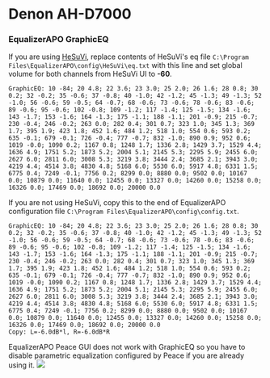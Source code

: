 # Denon AH-D7000
### EqualizerAPO GraphicEQ
If you are using [HeSuVi](https://sourceforge.net/projects/hesuvi/), replace contents of HeSuVi's eq file `C:\Program Files\EqualizerAPO\config\HeSuVi\eq.txt` with this line and set global volume for both channels from HeSuVi UI to **-60**.
```
GraphicEQ: 10 -84; 20 4.8; 22 3.6; 23 3.0; 25 2.0; 26 1.6; 28 0.8; 30 0.2; 32 -0.2; 35 -0.6; 37 -0.8; 40 -1.0; 42 -1.2; 45 -1.3; 49 -1.3; 52 -1.0; 56 -0.6; 59 -0.5; 64 -0.7; 68 -0.6; 73 -0.6; 78 -0.6; 83 -0.6; 89 -0.6; 95 -0.6; 102 -0.8; 109 -1.2; 117 -1.4; 125 -1.5; 134 -1.6; 143 -1.7; 153 -1.6; 164 -1.3; 175 -1.1; 188 -1.1; 201 -0.9; 215 -0.7; 230 -0.4; 246 -0.2; 263 0.0; 282 0.4; 301 0.7; 323 1.0; 345 1.3; 369 1.7; 395 1.9; 423 1.8; 452 1.6; 484 1.2; 518 1.0; 554 0.6; 593 0.2; 635 -0.1; 679 -0.1; 726 -0.4; 777 -0.7; 832 -1.0; 890 0.9; 952 0.6; 1019 -0.0; 1090 0.2; 1167 0.8; 1248 1.7; 1336 2.8; 1429 3.7; 1529 4.4; 1636 4.9; 1751 5.2; 1873 5.2; 2004 5.1; 2145 5.3; 2295 5.9; 2455 6.0; 2627 6.0; 2811 6.0; 3008 5.3; 3219 3.8; 3444 2.4; 3685 2.1; 3943 3.0; 4219 4.4; 4514 3.8; 4830 4.8; 5168 6.0; 5530 6.0; 5917 4.8; 6331 1.5; 6775 0.4; 7249 -0.1; 7756 0.2; 8299 0.0; 8880 0.0; 9502 0.0; 10167 0.0; 10879 0.0; 11640 0.0; 12455 0.0; 13327 0.0; 14260 0.0; 15258 0.0; 16326 0.0; 17469 0.0; 18692 0.0; 20000 0.0
```
If you are not using HeSuVi, copy this to the end of EqualizerAPO configuration file `C:\Program Files\EqualizerAPO\config\config.txt`.
```
GraphicEQ: 10 -84; 20 4.8; 22 3.6; 23 3.0; 25 2.0; 26 1.6; 28 0.8; 30 0.2; 32 -0.2; 35 -0.6; 37 -0.8; 40 -1.0; 42 -1.2; 45 -1.3; 49 -1.3; 52 -1.0; 56 -0.6; 59 -0.5; 64 -0.7; 68 -0.6; 73 -0.6; 78 -0.6; 83 -0.6; 89 -0.6; 95 -0.6; 102 -0.8; 109 -1.2; 117 -1.4; 125 -1.5; 134 -1.6; 143 -1.7; 153 -1.6; 164 -1.3; 175 -1.1; 188 -1.1; 201 -0.9; 215 -0.7; 230 -0.4; 246 -0.2; 263 0.0; 282 0.4; 301 0.7; 323 1.0; 345 1.3; 369 1.7; 395 1.9; 423 1.8; 452 1.6; 484 1.2; 518 1.0; 554 0.6; 593 0.2; 635 -0.1; 679 -0.1; 726 -0.4; 777 -0.7; 832 -1.0; 890 0.9; 952 0.6; 1019 -0.0; 1090 0.2; 1167 0.8; 1248 1.7; 1336 2.8; 1429 3.7; 1529 4.4; 1636 4.9; 1751 5.2; 1873 5.2; 2004 5.1; 2145 5.3; 2295 5.9; 2455 6.0; 2627 6.0; 2811 6.0; 3008 5.3; 3219 3.8; 3444 2.4; 3685 2.1; 3943 3.0; 4219 4.4; 4514 3.8; 4830 4.8; 5168 6.0; 5530 6.0; 5917 4.8; 6331 1.5; 6775 0.4; 7249 -0.1; 7756 0.2; 8299 0.0; 8880 0.0; 9502 0.0; 10167 0.0; 10879 0.0; 11640 0.0; 12455 0.0; 13327 0.0; 14260 0.0; 15258 0.0; 16326 0.0; 17469 0.0; 18692 0.0; 20000 0.0
Copy: L=-6.0dB*l, R=-6.0dB*R
```
EqualizerAPO Peace GUI does not work with GraphicEQ so you have to disable parametric equalization configured by Peace if you are already using it.
![](https://raw.githubusercontent.com/jaakkopasanen/AutoEq/master/results/Headphone.com/headphoncecom/onear/Denon%20AH-D7000/Denon%20AH-D7000.png)
